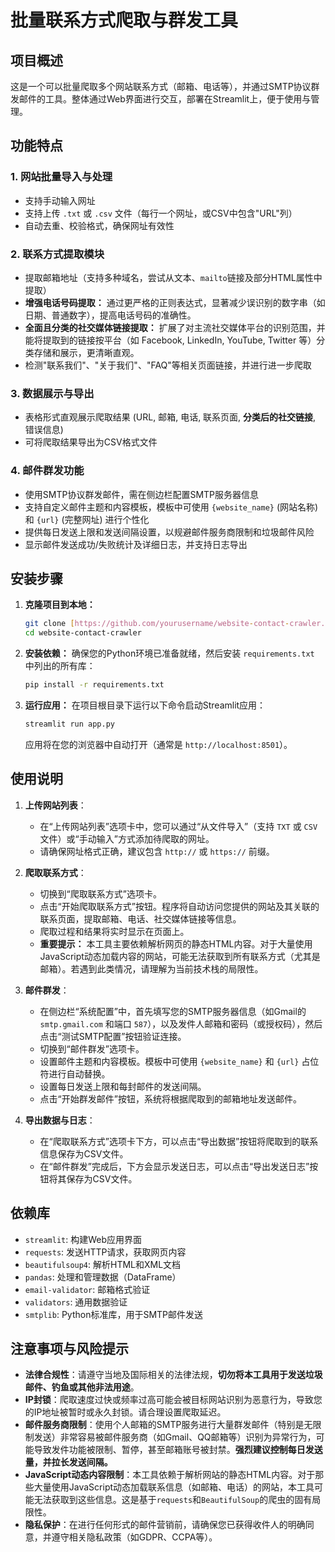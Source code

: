 # 批量联系方式爬取与群发工具

## 项目概述

这是一个可以批量爬取多个网站联系方式（邮箱、电话等），并通过SMTP协议群发邮件的工具。整体通过Web界面进行交互，部署在Streamlit上，便于使用与管理。

## 功能特点

### 1. 网站批量导入与处理
- 支持手动输入网址
- 支持上传 `.txt` 或 `.csv` 文件（每行一个网址，或CSV中包含"URL"列）
- 自动去重、校验格式，确保网址有效性

### 2. 联系方式提取模块
- 提取邮箱地址（支持多种域名，尝试从文本、`mailto`链接及部分HTML属性中提取）
- **增强电话号码提取：** 通过更严格的正则表达式，显著减少误识别的数字串（如日期、普通数字），提高电话号码的准确性。
- **全面且分类的社交媒体链接提取：** 扩展了对主流社交媒体平台的识别范围，并能将提取到的链接按平台（如 Facebook, LinkedIn, YouTube, Twitter 等）分类存储和展示，更清晰直观。
- 检测"联系我们"、"关于我们"、"FAQ"等相关页面链接，并进行进一步爬取

### 3. 数据展示与导出
- 表格形式直观展示爬取结果 (URL, 邮箱, 电话, 联系页面, **分类后的社交链接**, 错误信息)
- 可将爬取结果导出为CSV格式文件

### 4. 邮件群发功能
- 使用SMTP协议群发邮件，需在侧边栏配置SMTP服务器信息
- 支持自定义邮件主题和内容模板，模板中可使用 `{website_name}` (网站名称) 和 `{url}` (完整网址) 进行个性化
- 提供每日发送上限和发送间隔设置，以规避邮件服务商限制和垃圾邮件风险
- 显示邮件发送成功/失败统计及详细日志，并支持日志导出

## 安装步骤

1.  **克隆项目到本地：**
    ```bash
    git clone [https://github.com/yourusername/website-contact-crawler.git](https://github.com/yourusername/website-contact-crawler.git)
    cd website-contact-crawler
    ```

2.  **安装依赖：**
    确保您的Python环境已准备就绪，然后安装 `requirements.txt` 中列出的所有库：
    ```bash
    pip install -r requirements.txt
    ```

3.  **运行应用：**
    在项目根目录下运行以下命令启动Streamlit应用：
    ```bash
    streamlit run app.py
    ```
    应用将在您的浏览器中自动打开（通常是 `http://localhost:8501`）。

## 使用说明

1.  **上传网站列表**：
    -   在“上传网站列表”选项卡中，您可以通过“从文件导入”（支持 `TXT` 或 `CSV` 文件）或“手动输入”方式添加待爬取的网址。
    -   请确保网址格式正确，建议包含 `http://` 或 `https://` 前缀。

2.  **爬取联系方式**：
    -   切换到“爬取联系方式”选项卡。
    -   点击“开始爬取联系方式”按钮。程序将自动访问您提供的网站及其关联的联系页面，提取邮箱、电话、社交媒体链接等信息。
    -   爬取过程和结果将实时显示在页面上。
    -   **重要提示：** 本工具主要依赖解析网页的静态HTML内容。对于大量使用JavaScript动态加载内容的网站，可能无法获取到所有联系方式（尤其是邮箱）。若遇到此类情况，请理解为当前技术栈的局限性。

3.  **邮件群发**：
    -   在侧边栏“系统配置”中，首先填写您的SMTP服务器信息（如Gmail的 `smtp.gmail.com` 和端口 `587`），以及发件人邮箱和密码（或授权码），然后点击“测试SMTP配置”按钮验证连接。
    -   切换到“邮件群发”选项卡。
    -   设置邮件主题和内容模板。模板中可使用 `{website_name}` 和 `{url}` 占位符进行自动替换。
    -   设置每日发送上限和每封邮件的发送间隔。
    -   点击“开始群发邮件”按钮，系统将根据爬取到的邮箱地址发送邮件。

4.  **导出数据与日志**：
    -   在“爬取联系方式”选项卡下方，可以点击“导出数据”按钮将爬取到的联系信息保存为CSV文件。
    -   在“邮件群发”完成后，下方会显示发送日志，可以点击“导出发送日志”按钮将其保存为CSV文件。

## 依赖库

-   `streamlit`: 构建Web应用界面
-   `requests`: 发送HTTP请求，获取网页内容
-   `beautifulsoup4`: 解析HTML和XML文档
-   `pandas`: 处理和管理数据（DataFrame）
-   `email-validator`: 邮箱格式验证
-   `validators`: 通用数据验证
-   `smtplib`: Python标准库，用于SMTP邮件发送

## 注意事项与风险提示

-   **法律合规性**：请遵守当地及国际相关的法律法规，**切勿将本工具用于发送垃圾邮件、钓鱼或其他非法用途**。
-   **IP封锁**：爬取速度过快或频率过高可能会被目标网站识别为恶意行为，导致您的IP地址被暂时或永久封锁。请合理设置爬取延迟。
-   **邮件服务商限制**：使用个人邮箱的SMTP服务进行大量群发邮件（特别是无限制发送）非常容易被邮件服务商（如Gmail、QQ邮箱等）识别为异常行为，可能导致发件功能被限制、暂停，甚至邮箱账号被封禁。**强烈建议控制每日发送量，并拉长发送间隔。**
-   **JavaScript动态内容限制**：本工具依赖于解析网站的静态HTML内容。对于那些大量使用JavaScript动态加载联系信息（如邮箱、电话）的网站，本工具可能无法获取到这些信息。这是基于`requests`和`BeautifulSoup`的爬虫的固有局限性。
-   **隐私保护**：在进行任何形式的邮件营销前，请确保您已获得收件人的明确同意，并遵守相关隐私政策（如GDPR、CCPA等）。